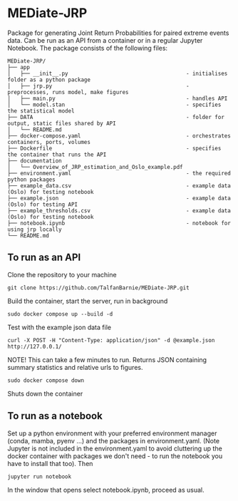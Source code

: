 # MEDiate-JRP
Package for generating Joint Return Probabilities for paired extreme events data. Can be run as an API from a container or in a regular Jupyter Notebook. The package consists of the following files:

    MEDiate-JRP/
    ├── app
    │   ├── __init__.py                                     - initialises folder as a python package
    │   ├── jrp.py                                          - preprocesses, runs model, make figures
    │   ├── main.py                                         - handles API
    │   └── model.stan                                      - specifies the statistical model
    ├── DATA                                                - folder for output, static files shared by API
    │   └── README.md
    ├── docker-compose.yaml                                 - orchestrates containers, ports, volumes 
    ├── Dockerfile                                          - specifies the container that runs the API
    ├── documentation
    │   └── Overview_of_JRP_estimation_and_Oslo_example.pdf
    ├── environment.yaml                                    - the required python packages
    ├── example_data.csv                                    - example data (Oslo) for testing notebook
    ├── example.json                                        - example data (Oslo) for testing API
    ├── example_thresholds.csv                              - example data (Oslo) for testing notebook
    ├── notebook.ipynb                                      - notebook for using jrp locally
    └── README.md




## To run as an API
Clone the repository to your machine

	git clone https://github.com/TalfanBarnie/MEDiate-JRP.git
Build the container, start the server, run in background

    sudo docker compose up --build -d
    
Test with the example json data file

	curl -X POST -H "Content-Type: application/json" -d @example.json http://127.0.0.1/
    
NOTE! This can take a few minutes to run. Returns JSON containing summary statistics and relative urls to figures.

	sudo docker compose down
    
Shuts down the container

## To run as a notebook
Set up a python environment with your preferred environment manager (conda, mamba, pyenv ...) and the packages in environment.yaml.
(Note Jupyter is not included in the environment.yaml to avoid cluttering up the docker container with
packages we don't need - to run the notebook you have to install that too). Then

	jupyter run notebook
    
In the window that opens select notebook.ipynb, proceed as usual. 
